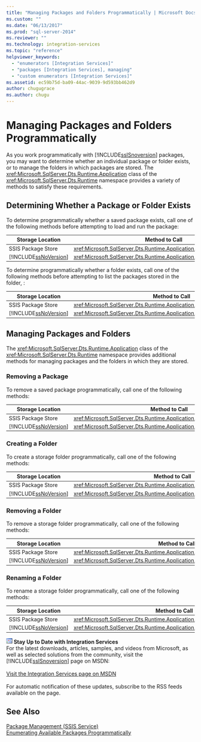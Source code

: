 ```yaml
---
title: "Managing Packages and Folders Programmatically | Microsoft Docs"
ms.custom: ""
ms.date: "06/13/2017"
ms.prod: "sql-server-2014"
ms.reviewer: ""
ms.technology: integration-services
ms.topic: "reference"
helpviewer_keywords: 
  - "enumerators [Integration Services]"
  - "packages [Integration Services], managing"
  - "custom enumerators [Integration Services]"
ms.assetid: ec59b75d-ba09-44ac-9039-9d593bb462d9
author: chugugrace
ms.author: chugu
---
```

# Managing Packages and Folders Programmatically
  As you work programmatically with [!INCLUDE[ssISnoversion](../../includes/ssisnoversion-md.md)] packages, you may want to determine whether an individual package or folder exists, or to manage the folders in which packages are stored. The <xref:Microsoft.SqlServer.Dts.Runtime.Application> class of the <xref:Microsoft.SqlServer.Dts.Runtime> namespace provides a variety of methods to satisfy these requirements.  
  
##  <a name="exists"></a> Determining Whether a Package or Folder Exists  
 To determine programmatically whether a saved package exists, call one of the following methods before attempting to load and run the package:  
  
|Storage Location|Method to Call|  
|----------------------|--------------------|  
|SSIS Package Store|<xref:Microsoft.SqlServer.Dts.Runtime.Application.ExistsOnDtsServer%2A>|  
|[!INCLUDE[ssNoVersion](../../includes/ssnoversion-md.md)]|<xref:Microsoft.SqlServer.Dts.Runtime.Application.ExistsOnSqlServer%2A>|  
  
 To determine programmatically whether a folder exists, call one of the following methods before attempting to list the packages stored in the folder, :  
  
|Storage Location|Method to Call|  
|----------------------|--------------------|  
|SSIS Package Store|<xref:Microsoft.SqlServer.Dts.Runtime.Application.FolderExistsOnDtsServer%2A>|  
|[!INCLUDE[ssNoVersion](../../includes/ssnoversion-md.md)]|<xref:Microsoft.SqlServer.Dts.Runtime.Application.FolderExistsOnSqlServer%2A>|  
  

  
##  <a name="managing"></a> Managing Packages and Folders  
 The <xref:Microsoft.SqlServer.Dts.Runtime.Application> class of the <xref:Microsoft.SqlServer.Dts.Runtime> namespace provides additional methods for managing packages and the folders in which they are stored.  
  
###  <a name="managing_rempkg"></a> Removing a Package  
 To remove a saved package programmatically, call one of the following methods:  
  
|Storage Location|Method to Call|  
|----------------------|--------------------|  
|SSIS Package Store|<xref:Microsoft.SqlServer.Dts.Runtime.Application.RemoveFromDtsServer%2A>|  
|[!INCLUDE[ssNoVersion](../../includes/ssnoversion-md.md)]|<xref:Microsoft.SqlServer.Dts.Runtime.Application.RemoveFromSqlServer%2A>|  
  

  
###  <a name="managing_create"></a> Creating a Folder  
 To create a storage folder programmatically, call one of the following methods:  
  
|Storage Location|Method to Call|  
|----------------------|--------------------|  
|SSIS Package Store|<xref:Microsoft.SqlServer.Dts.Runtime.Application.CreateFolderOnDtsServer%2A>|  
|[!INCLUDE[ssNoVersion](../../includes/ssnoversion-md.md)]|<xref:Microsoft.SqlServer.Dts.Runtime.Application.CreateFolderOnSqlServer%2A>|  
  

  
###  <a name="managing_remfldr"></a> Removing a Folder  
 To remove a storage folder programmatically, call one of the following methods:  
  
|Storage Location|Method to Call|  
|----------------------|--------------------|  
|SSIS Package Store|<xref:Microsoft.SqlServer.Dts.Runtime.Application.RemoveFolderFromDtsServer%2A>|  
|[!INCLUDE[ssNoVersion](../../includes/ssnoversion-md.md)]|<xref:Microsoft.SqlServer.Dts.Runtime.Application.RemoveFolderFromSqlServer%2A>|  
  
  
  
###  <a name="managing_rename"></a> Renaming a Folder  
 To rename a storage folder programmatically, call one of the following methods:  
  
|Storage Location|Method to Call|  
|----------------------|--------------------|  
|SSIS Package Store|<xref:Microsoft.SqlServer.Dts.Runtime.Application.RenameFolderOnDtsServer%2A>|  
|[!INCLUDE[ssNoVersion](../../includes/ssnoversion-md.md)]|<xref:Microsoft.SqlServer.Dts.Runtime.Application.RenameFolderOnSqlServer%2A>|  
  

  
![Integration Services icon (small)](../media/dts-16.gif "Integration Services icon (small)")  **Stay Up to Date with Integration Services**<br /> For the latest downloads, articles, samples, and videos from Microsoft, as well as selected solutions from the community, visit the [!INCLUDE[ssISnoversion](../../includes/ssisnoversion-md.md)] page on MSDN:<br /><br /> [Visit the Integration Services page on MSDN](https://go.microsoft.com/fwlink/?LinkId=136655)<br /><br /> For automatic notification of these updates, subscribe to the RSS feeds available on the page.  
  
## See Also  
 [Package Management &#40;SSIS Service&#41;](../service/package-management-ssis-service.md)   
 [Enumerating Available Packages Programmatically](../run-manage-packages-programmatically/enumerating-available-packages-programmatically.md)  
  
  
